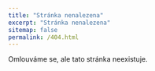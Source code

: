 ```yaml
---
title: "Stránka nenalezena"
excerpt: "Stránka nenalezena"
sitemap: false
permalink: /404.html
---
```


Omlouváme se, ale tato stránka neexistuje.
